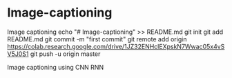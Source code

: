 # Image-captioning
Image captioning
echo "# Image-captioning" >> README.md
git init
git add README.md
git commit -m "first commit"
git remote add origin https://colab.research.google.com/drive/1JZ32ENHclEXpskN7Wwac05x4vSV5J0S1
git push -u origin master

Image captioning using CNN RNN
